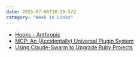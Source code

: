```yaml
---
date: 2025-07-06T18:29:57Z
category: "Week in Links"
---
```


* [Hooks - Anthropic](https://docs.anthropic.com/en/docs/claude-code/hooks?utm_source=tldrwebdev) 
* [MCP: An (Accidentally) Universal Plugin System](https://worksonmymachine.substack.com/p/mcp-an-accidentally-universal-plugin?utm_source=tldrwebdev) 
* [Using Claude-Swarm to Upgrade Ruby Projects](https://code.dblock.org/2025/06/21/using-claude-swarm-to-upgrade-ruby-projects.html?utm_source=tldrwebdev) 